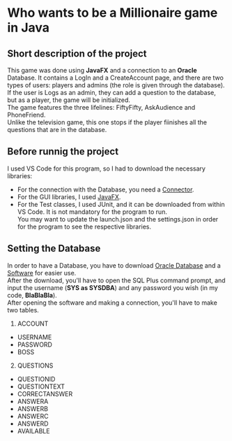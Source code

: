 # Who wants to be a Millionaire game in Java
## Short description of the project
This game was done using **JavaFX** and a connection to an **Oracle** Database. It contains a LogIn and a CreateAccount page, and there are two types of users: players and admins (the role is given through the database). If the user is Logs as an admin, they can add a question to the database, but as a player, the game will be initialized. <br>
The game features the three lifelines: FiftyFifty, AskAudience and PhoneFriend. <br>
Unlike the television game, this one stops if the player fiinishes all the questions that are in the database. 
## Before runnig the project
I used VS Code for this program, so I had to download the necessary libraries:
* For the connection with the Database, you need a [Connector](https://www.oracle.com/database/technologies/appdev/jdbc-downloads.html). 
* For the GUI libraries, I used [JavaFX](https://gluonhq.com/products/javafx/).
* For the Test classes, I used JUnit, and it can be downloaded from within VS Code. It is not mandatory for the program to run. <br>
You may want to update the launch.json and the settings.json in order for the program to see the respective libraries.
## Setting the Database
In order to have a Database, you have to download [Oracle Database](https://www.oracle.com/ro/database/technologies/xe-downloads.html) and a [Software](https://www.oracle.com/database/sqldeveloper/technologies/download/) for easier use. <br>
After the download, you'll have to open the SQL Plus command prompt, and input the username (**SYS as SYSDBA**) and any password you wish (in my code, **BlaBlaBla**). <br> 
After opening the software and making a connection, you'll have to make two tables. <br>
1. ACCOUNT
  - USERNAME
  - PASSWORD
  - BOSS
2. QUESTIONS
  - QUESTIONID
  - QUESTIONTEXT
  - CORRECTANSWER
  - ANSWERA
  - ANSWERB
  - ANSWERC
  - ANSWERD
  - AVAILABLE
